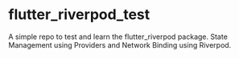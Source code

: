 # flutter_riverpod_test

A simple repo to test and learn the flutter_riverpod package. State Management using Providers and Network Binding using Riverpod.
